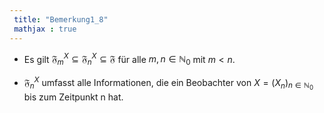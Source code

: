 ```yaml
---
 title: "Bemerkung1_8"
 mathjax : true
---
```

-   Es gilt
    $\mathfrak{F}_{m}^{X} \subseteq \mathfrak{F}_{n}^{X} \subseteq \mathfrak{F}$
    für alle $m,n \in \mathbb{N}_{0}$ mit $m<n$.

-   $\mathfrak{F}_{n}^{X}$ umfasst alle Informationen, die ein
    Beobachter von $X=(X_{n})_{n \in \mathbb{N}_{0}}$ bis zum Zeitpunkt
    n hat.
